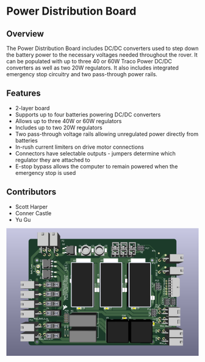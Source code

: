 # Power Distribution Board

## Overview
The Power Distribution Board includes DC/DC converters used to step down the battery power to the necessary voltages needed throughout the rover. It can be populated with up to three 40 or 60W Traco Power DC/DC converters as well as two 20W regulators. It also includes integrated emergency stop circuitry and two pass-through power rails.

## Features
- 2-layer board
- Supports up to four batteries powering DC/DC converters
- Allows up to three 40W or 60W regulators
- Includes up to two 20W regulators
- Two pass-through voltage rails allowing unregulated power directly from batteries
- In-rush current limiters on drive motor connections
- Connectors have selectable outputs - jumpers determine which regulator they are attached to
- E-stop bypass allows the computer to remain powered when the emergency stop is used

## Contributors
- Scott Harper
- Conner Castle
- Yu Gu

![Picture of power distribution board](https://github.com/team-mountaineers-urc-2023/electronics/blob/main/PCB%20Files/Power%20Distribution%20Board/Documentation/Power%20Distribution%20Board.png)
